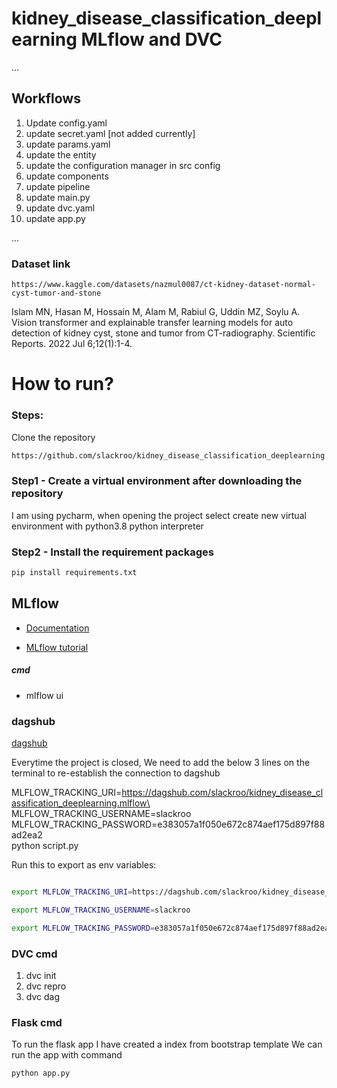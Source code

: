 # kidney_disease_classification_deeplearning MLflow and DVC
...
## Workflows

1. Update config.yaml
2. update secret.yaml [not added currently]
3. update params.yaml
4. update the entity
5. update the configuration manager in src config
6. update components
7. update pipeline
8. update main.py
9. update dvc.yaml 
10. update app.py

...
### Dataset link 
````
https://www.kaggle.com/datasets/nazmul0087/ct-kidney-dataset-normal-cyst-tumor-and-stone
````
Islam MN, Hasan M, Hossain M, Alam M, Rabiul G, Uddin MZ, Soylu A. Vision transformer and explainable transfer learning models for auto detection of kidney cyst, stone and tumor from CT-radiography. Scientific Reports. 2022 Jul 6;12(1):1-4.


# How to run?

### Steps:

Clone the repository 

````bash
https://github.com/slackroo/kidney_disease_classification_deeplearning
````
### Step1 - Create a virtual environment after downloading the repository
I am using pycharm, when opening the project select create new virtual environment with python3.8 python interpreter

### Step2 - Install the requirement packages
````bash
pip install requirements.txt
````
## MLflow

- [Documentation](https://mlflow.org/docs/latest/index.html)

- [MLflow tutorial](https://youtu.be/qdcHHrsXA48?si=bD5vDS60akNphkem)

##### cmd
- mlflow ui

### dagshub
[dagshub](https://dagshub.com/)

Everytime the project is closed, We need to add the below 3 lines on the terminal to re-establish the connection to dagshub

MLFLOW_TRACKING_URI=https://dagshub.com/slackroo/kidney_disease_classification_deeplearning.mlflow\
MLFLOW_TRACKING_USERNAME=slackroo\
MLFLOW_TRACKING_PASSWORD=e383057a1f050e672c874aef175d897f88ad2ea2\
python script.py

Run this to export as env variables:

```bash

export MLFLOW_TRACKING_URI=https://dagshub.com/slackroo/kidney_disease_classification_deeplearning.mlflow

export MLFLOW_TRACKING_USERNAME=slackroo 

export MLFLOW_TRACKING_PASSWORD=e383057a1f050e672c874aef175d897f88ad2ea2

```

### DVC cmd
1. dvc init
2. dvc repro
3. dvc dag


### Flask cmd
To run the flask app I have created a index from bootstrap template 
We can run  the app with command

````bash
python app.py
````

 
